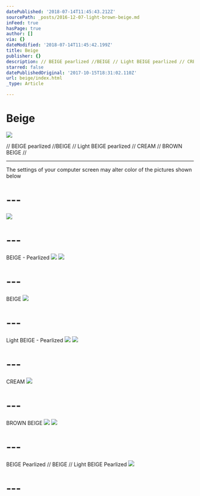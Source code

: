 ```yaml
---
datePublished: '2018-07-14T11:45:43.212Z'
sourcePath: _posts/2016-12-07-light-brown-beige.md
inFeed: true
hasPage: true
author: []
via: {}
dateModified: '2018-07-14T11:45:42.199Z'
title: Beige
publisher: {}
description: // BEIGE pearlized //BEIGE // Light BEIGE pearlized // CREAM // BROWN BEIGE //
starred: false
datePublishedOriginal: '2017-10-15T18:31:02.110Z'
url: beige/index.html
_type: Article

---
```

# Beige
![](https://the-grid-user-content.s3-us-west-2.amazonaws.com/629a23ff-8e76-445c-ad26-d396b97265e6.jpg)

// BEIGE pearlized //BEIGE // Light BEIGE pearlized // CREAM // BROWN BEIGE //

---

The settings of your computer screen may alter color of the pictures shown below

# ---
![](https://the-grid-user-content.s3-us-west-2.amazonaws.com/ab4a49a5-3db1-4722-a93b-dd62be36e4c2.jpg)

# ---

BEIGE - Pearlized
![](https://the-grid-user-content.s3-us-west-2.amazonaws.com/d7a7c269-8654-40c7-8c53-66a593242c5a.jpg)
![](https://the-grid-user-content.s3-us-west-2.amazonaws.com/416406c2-e559-492c-b83d-fd1f66bea04e.jpg)

# ---

BEIGE
![](https://the-grid-user-content.s3-us-west-2.amazonaws.com/3bb4c805-65f5-478f-86f3-9e4058d4804e.jpg)

# ---

Light BEIGE - Pearlized
![](https://the-grid-user-content.s3-us-west-2.amazonaws.com/6a0e2b50-feb0-4fba-825a-71ce7fd2680a.jpg)
![](https://the-grid-user-content.s3-us-west-2.amazonaws.com/60952e88-a696-4e30-b5ec-309cd7642420.jpg)

# ---

CREAM
![](https://the-grid-user-content.s3-us-west-2.amazonaws.com/f0105c24-f689-4a61-bbc3-7ebd2104dcfc.jpg)

# ---

BROWN BEIGE
![](https://the-grid-user-content.s3-us-west-2.amazonaws.com/d3a21f7c-fb4f-4fdb-8010-39ff3924c63f.jpg)
![](https://the-grid-user-content.s3-us-west-2.amazonaws.com/502d3a85-9edc-4089-8426-11af0028dc2c.jpg)

# ---

BEIGE Pearlized // BEIGE // Light BEIGE Pearlized
![](https://the-grid-user-content.s3-us-west-2.amazonaws.com/6c19cd17-a383-46a0-a8a2-072b8f8148c5.jpg)

# ---